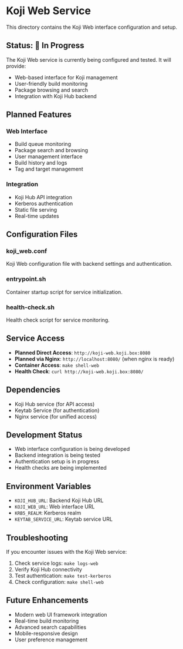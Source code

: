 # Koji Web Service

This directory contains the Koji Web interface configuration and setup.

## Status: 🚧 In Progress

The Koji Web service is currently being configured and tested. It will provide:
- Web-based interface for Koji management
- User-friendly build monitoring
- Package browsing and search
- Integration with Koji Hub backend

## Planned Features

### Web Interface
- Build queue monitoring
- Package search and browsing
- User management interface
- Build history and logs
- Tag and target management

### Integration
- Koji Hub API integration
- Kerberos authentication
- Static file serving
- Real-time updates

## Configuration Files

### koji_web.conf
Koji Web configuration file with backend settings and authentication.

### entrypoint.sh
Container startup script for service initialization.

### health-check.sh
Health check script for service monitoring.

## Service Access

- **Planned Direct Access**: `http://koji-web.koji.box:8080`
- **Planned via Nginx**: `http://localhost:8080/` (when nginx is ready)
- **Container Access**: `make shell-web`
- **Health Check**: `curl http://koji-web.koji.box:8080/`

## Dependencies

- Koji Hub service (for API access)
- Keytab Service (for authentication)
- Nginx service (for unified access)

## Development Status

- Web interface configuration is being developed
- Backend integration is being tested
- Authentication setup is in progress
- Health checks are being implemented

## Environment Variables

- `KOJI_HUB_URL`: Backend Koji Hub URL
- `KOJI_WEB_URL`: Web interface URL
- `KRB5_REALM`: Kerberos realm
- `KEYTAB_SERVICE_URL`: Keytab service URL

## Troubleshooting

If you encounter issues with the Koji Web service:

1. Check service logs: `make logs-web`
2. Verify Koji Hub connectivity
3. Test authentication: `make test-kerberos`
4. Check configuration: `make shell-web`

## Future Enhancements

- Modern web UI framework integration
- Real-time build monitoring
- Advanced search capabilities
- Mobile-responsive design
- User preference management
